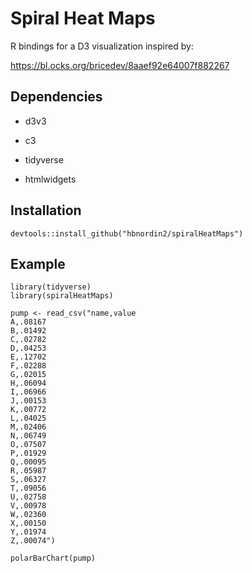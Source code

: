 # Spiral Heat Maps

R bindings for a D3 visualization inspired by:

https://bl.ocks.org/bricedev/8aaef92e64007f882267

## Dependencies

* d3v3
* c3

* tidyverse
* htmlwidgets

## Installation
```
devtools::install_github("hbnordin2/spiralHeatMaps")
```

## Example

```
library(tidyverse)
library(spiralHeatMaps)

pump <- read_csv("name,value
A,.08167
B,.01492
C,.02782
D,.04253
E,.12702
F,.02288
G,.02015
H,.06094
I,.06966
J,.00153
K,.00772
L,.04025
M,.02406
N,.06749
O,.07507
P,.01929
Q,.00095
R,.05987
S,.06327
T,.09056
U,.02758
V,.00978
W,.02360
X,.00150
Y,.01974
Z,.00074")

polarBarChart(pump)
```
